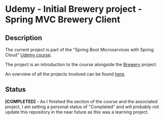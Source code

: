 # Udemy - Initial Brewery project - Spring MVC Brewery Client
## Description
The current project is part of the "Spring Boot Microservices with Spring Cloud" [Udemy course](https://www.udemy.com/course/spring-boot-microservices-with-spring-cloud-beginner-to-guru/). 

The project is an introduction to the course alongside the [Brewery](https://github.com/mariamihai/udemy-sbm-brewery) project.

An overview of all the projects involved can be found [here](https://github.com/mariamihai/udemy-sbm-overview).

## Status
**[COMPLETED]** - As I finished the section of the course and the associated project, I am setting a personal status of "Completed" and will probably not update this repository in the near future as this was a learning project.
